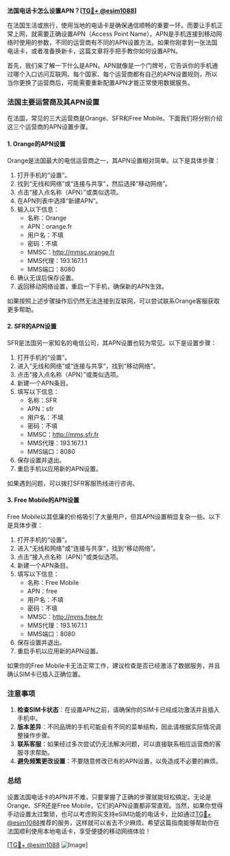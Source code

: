 **法国电话卡怎么设置APN？[[TG💪+ @esim1088](https://t.me/s/esim1088)]**

在法国生活或旅行，使用当地的电话卡是确保通信顺畅的重要一环。而要让手机正常上网，就需要正确设置APN（Access Point Name）。APN是手机连接到移动网络时使用的参数，不同的运营商有不同的APN设置方法。如果你刚拿到一张法国电话卡，或者准备换新卡，这篇文章将手把手教你如何设置APN。

首先，我们来了解一下什么是APN。APN就像是一个门牌号，它告诉你的手机通过哪个入口访问互联网。每个国家、每个运营商都有自己的APN设置规则，所以当你更换了运营商后，可能需要重新配置APN才能正常使用数据服务。

### 法国主要运营商及其APN设置

在法国，常见的三大运营商是Orange、SFR和Free Mobile。下面我们将分别介绍这三个运营商的APN设置步骤。

#### 1. Orange的APN设置
Orange是法国最大的电信运营商之一，其APN设置相对简单。以下是具体步骤：

1. 打开手机的“设置”。
2. 找到“无线和网络”或“连接与共享”，然后选择“移动网络”。
3. 点击“接入点名称（APN）”或类似选项。
4. 在APN列表中选择“新建APN”。
5. 输入以下信息：
   - 名称：Orange
   - APN：orange.fr
   - 用户名：不填
   - 密码：不填
   - MMSC：http://mmsc.orange.fr
   - MMS代理：193.167.1.1
   - MMS端口：8080
6. 确认无误后保存设置。
7. 返回移动网络设置，重启一下手机，确保新的APN生效。

如果按照上述步骤操作后仍然无法连接到互联网，可以尝试联系Orange客服获取更多帮助。

#### 2. SFR的APN设置
SFR是法国另一家知名的电信公司，其APN设置也较为常见。以下是设置步骤：

1. 打开手机的“设置”。
2. 进入“无线和网络”或“连接与共享”，找到“移动网络”。
3. 点击“接入点名称（APN）”或类似选项。
4. 新建一个APN条目。
5. 填写以下信息：
   - 名称：SFR
   - APN：sfr
   - 用户名：不填
   - 密码：不填
   - MMSC：http://mms.sfr.fr
   - MMS代理：193.167.1.1
   - MMS端口：8080
6. 保存设置并退出。
7. 重启手机以应用新的APN设置。

如果遇到问题，可以拨打SFR客服热线进行咨询。

#### 3. Free Mobile的APN设置
Free Mobile以其低廉的价格吸引了大量用户，但其APN设置稍显复杂一些。以下是具体步骤：

1. 打开手机的“设置”。
2. 进入“无线和网络”或“连接与共享”，找到“移动网络”。
3. 点击“接入点名称（APN）”或类似选项。
4. 新建一个APN条目。
5. 填写以下信息：
   - 名称：Free Mobile
   - APN：free
   - 用户名：不填
   - 密码：不填
   - MMSC：http://mms.free.fr
   - MMS代理：193.167.1.1
   - MMS端口：8080
6. 保存设置并退出。
7. 重启手机以应用新的APN设置。

如果你的Free Mobile卡无法正常工作，建议检查是否已经激活了数据服务，并且确认SIM卡已插入正确位置。

### 注意事项

1. **检查SIM卡状态**：在设置APN之前，请确保你的SIM卡已经成功激活并且插入手机中。
2. **版本差异**：不同品牌的手机可能会有不同的菜单结构，因此请根据实际情况调整操作步骤。
3. **联系客服**：如果经过多次尝试仍无法解决问题，可以直接联系相应运营商的客服寻求帮助。
4. **避免频繁更改设置**：不要随意修改已有的APN设置，以免造成不必要的麻烦。

### 总结

设置法国电话卡的APN并不难，只要掌握了正确的步骤就能轻松搞定。无论是Orange、SFR还是Free Mobile，它们的APN设置都非常直观。当然，如果你觉得手动设置太过繁琐，也可以考虑购买支持eSIM功能的电话卡，比如通过[TG💪+ @esim1088](https://t.me/s/esim1088)推荐的服务，这样就可以省去不少麻烦。希望这篇指南能够帮助你在法国顺利使用本地电话卡，享受便捷的移动网络体验！

[[TG💪+ @esim1088](https://t.me/s/esim1088) ![Image](https://i.postimg.cc/4NQfJmqS/Snipaste-2025-05-13-00-14-12.png)]
